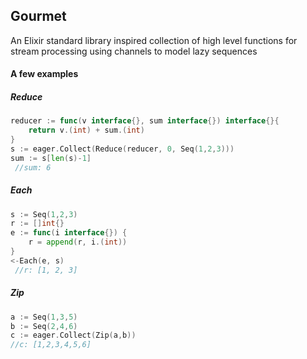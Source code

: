 ## Gourmet
An Elixir standard library inspired collection of high level functions for stream processing using channels to model lazy sequences

#### A few examples

##### Reduce
```go
reducer := func(v interface{}, sum interface{}) interface{}{
    return v.(int) + sum.(int)
}
s := eager.Collect(Reduce(reducer, 0, Seq(1,2,3)))
sum := s[len(s)-1]
 //sum: 6
```

##### Each
```go
s := Seq(1,2,3)
r := []int{}
e := func(i interface{}) {
	r = append(r, i.(int))
}
<-Each(e, s)
 //r: [1, 2, 3]
```

##### Zip
```go
a := Seq(1,3,5)
b := Seq(2,4,6)
c := eager.Collect(Zip(a,b))
//c: [1,2,3,4,5,6]
```

